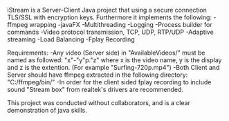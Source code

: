 iStream is a Server-Client Java project that using a secure connection TLS/SSL with encryption keys.
Furthermore it implements the following:
  -ffmpeg wrapping
  -javaFX
  -Multithreading
  -Logging
  -Process builder for commands 
  -Video protocol transmission, TCP, UDP, RTP/UDP
  -Adaptive streaming
  -Load Balancing
  -Fplay Recording
  
  
Requirements:
  -Any video (Server side) in "AvailableVideos/" must be named as followed: "x"-"y"p."z" where x is the video name, y is the display and z is the extention. (For example "Surfing-720p.mp4")
  -Both Client and Server should have ffmpeg extracted in the following directory: "C:/ffmpeg/bin/"
  -In order for the client sided fplay recording to include sound "Stream box" from realtek's drivers are recommended.

This project was conducted without collaborators, and is a clear demonstration of java skills.
